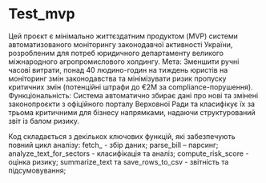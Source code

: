 # Test_mvp

Цей проєкт є мінімально життєздатним продуктом (MVP) системи автоматизованого моніторингу законодавчої активності України, розробленим для потреб юридичного департаменту великого міжнародного агропромислового холдингу.
Мета: Зменшити ручні часові витрати, понад 40 людино-годин на тиждень юристів на моніторинг змін законодавства та мінімізувати ризик пропуску критичних змін (потенційні штрафи до €2M за compliance-порушення).
Функціональність: Система автоматично збирає дані про нові та змінені законопроєкти з офіційного порталу Верховної Ради та класифікує їх за трьома критичними для бізнесу напрямками, надаючи структурований звіт із балом ризику.

Код складається з декількох ключових функцій, які забезпечують повний цикл аналізу: 
fetch_ - збір даних;
parse_bill – парсинг; 
analyze_text_for_sectors - класифікація та аналіз;
compute_risk_score - оцінка ризику;
summarize_text та save_rows_to_csv - звітність та підсумовування;


